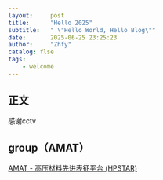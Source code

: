 ```yaml
---
layout:     post
title:      "Hello 2025"
subtitle:   " \"Hello World, Hello Blog\""
date:       2025-06-25 23:25:23
author:     "Zhfy"
catalog: flse
tags:
    - welcome
---
```




## 正文

感谢cctv


## group（AMAT）

[AMAT - 高压材料先进表征平台 (HPSTAR)](http://hpstar.ac.cn/channels/998.html)
